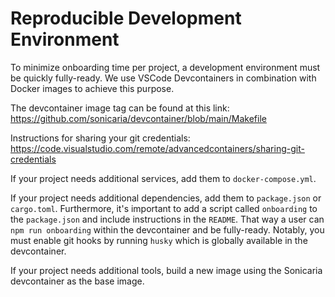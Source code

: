 # Reproducible Development Environment

To minimize onboarding time per project, a development environment must be
quickly fully-ready. We use VSCode Devcontainers in combination with Docker
images to achieve this purpose.

The devcontainer image tag can be found at this link:
https://github.com/sonicaria/devcontainer/blob/main/Makefile

Instructions for sharing your git credentials:
https://code.visualstudio.com/remote/advancedcontainers/sharing-git-credentials

If your project needs additional services, add them to `docker-compose.yml`.

If your project needs additional dependencies, add them to `package.json` or
`cargo.toml`. Furthermore, it's important to add a script called `onboarding` to
the `package.json` and include instructions in the `README`. That way a user can
`npm run onboarding` within the devcontainer and be fully-ready.
Notably, you must enable git hooks by running `husky` which is globally available in the devcontainer.

If your project needs additional tools, build a new image using the Sonicaria
devcontainer as the base image.
